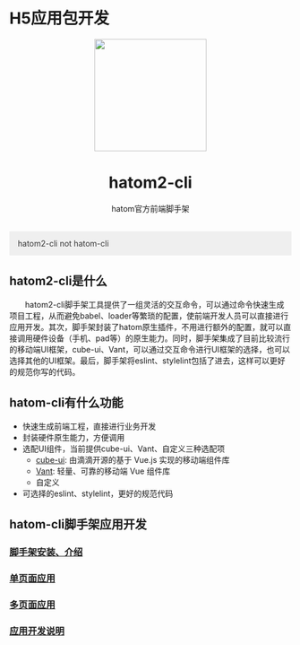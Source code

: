 # H5应用包开发 
<div align="center">
    <a href="https://static.hikyun.com/hatom-static/logo.png">
      <img width="200" height="200" src="https://hatom.gitee.io/hatom-assets/hatom2-cli/logo.png">
    </a>
</div>

<h1 align="center">hatom2-cli</h1>

<p align="center">
  hatom官方前端脚手架
</p>
<br>

<div style="background: #EFEFEF; padding: 13px 15px; color: #363636;">hatom2-cli not hatom-cli</div>


## hatom2-cli是什么

<p style="text-indent: 28px;">hatom2-cli脚手架工具提供了一组灵活的交互命令，可以通过命令快速生成项目工程，从而避免babel、loader等繁琐的配置，使前端开发人员可以直接进行应用开发。其次，脚手架封装了hatom原生插件，不用进行额外的配置，就可以直接调用硬件设备（手机、pad等）的原生能力。同时，脚手架集成了目前比较流行的移动端UI框架，cube-ui、Vant，可以通过交互命令进行UI框架的选择，也可以选择其他的UI框架。最后，脚手架将eslint、stylelint包括了进去，这样可以更好的规范你写的代码。
</p>

## hatom-cli有什么功能
* 快速生成前端工程，直接进行业务开发
* 封装硬件原生能力，方便调用
* 选配UI组件，当前提供cube-ui、Vant、自定义三种选配项
  * [cube-ui](https://didi.github.io/cube-ui/#/zh-CN/docs/introduction): 由滴滴开源的基于 Vue.js 实现的移动端组件库 
  * [Vant](https://vant-contrib.gitee.io/vant/#/zh-CN/): 轻量、可靠的移动端 Vue 组件库
  * 自定义
* 可选择的eslint、stylelint，更好的规范代码
  
## hatom-cli脚手架应用开发
### [脚手架安装、介绍](./H5-cli.md)
### [单页面应用](./H5-spa.md)
### [多页面应用](./H5-mpa.md)
### [应用开发说明](./H5-cli-instruction.md)
